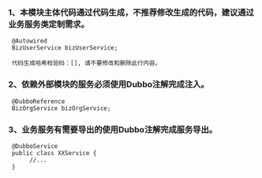 

### 1、本模块主体代码通过代码生成，不推荐修改生成的代码，建议通过业务服务类定制需求。
     @Autowired
     BizUserService bizUserService;
     
     代码生成哈希校验码：[], 请不要修改和删除此行内容。

### 2、依赖外部模块的服务必须使用Dubbo注解完成注入。
     @DubboReference
     BizOrgService bizOrgService;     

### 3、业务服务有需要导出的使用Dubbo注解完成服务导出。
     @DubboService
     public class XXService {
          //... 
     }     
